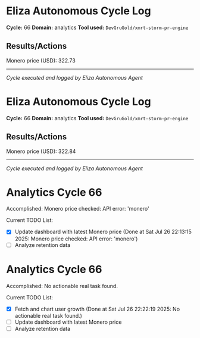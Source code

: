 # Eliza Autonomous Cycle Log

**Cycle:** 66
**Domain:** analytics
**Tool used:** `DevGruGold/xmrt-storm-pr-engine`

## Results/Actions
Monero price (USD): 322.73

---
*Cycle executed and logged by Eliza Autonomous Agent*

# Eliza Autonomous Cycle Log

**Cycle:** 66
**Domain:** analytics
**Tool used:** `DevGruGold/xmrt-storm-pr-engine`

## Results/Actions
Monero price (USD): 322.84

---
*Cycle executed and logged by Eliza Autonomous Agent*

# Analytics Cycle 66

Accomplished: Monero price checked: API error: 'monero'

Current TODO List:

- [x] Update dashboard with latest Monero price  (Done at Sat Jul 26 22:13:15 2025: Monero price checked: API error: 'monero')
- [ ] Analyze retention data

# Analytics Cycle 66

Accomplished: No actionable real task found.

Current TODO List:

- [x] Fetch and chart user growth  (Done at Sat Jul 26 22:22:19 2025: No actionable real task found.)
- [ ] Update dashboard with latest Monero price
- [ ] Analyze retention data